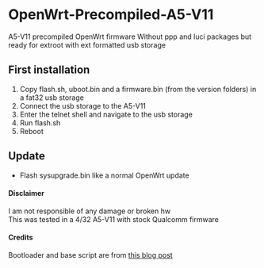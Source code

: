 # OpenWrt-Precompiled-A5-V11
A5-V11 precompiled OpenWrt firmware
Without ppp and luci packages but ready for extroot with ext formatted usb storage

## First installation
1. Copy flash.sh, uboot.bin and a firmware.bin (from the version folders) in a fat32 usb storage
1. Connect the usb storage to the A5-V11
1. Enter the telnet shell and navigate to the usb storage
1. Run flash.sh
1. Reboot

## Update
* Flash sysupgrade.bin like a normal OpenWrt update

#### Disclaimer
I am not responsible of any damage or broken hw  
This was tested in a 4/32 A5-V11 with stock Qualcomm firmware

#### Credits
Bootloader and base script are from [this blog post](http://albert-david.blogspot.com/2019/08/a5-v11-overwrite-oemqualcomm-firmware.html)
